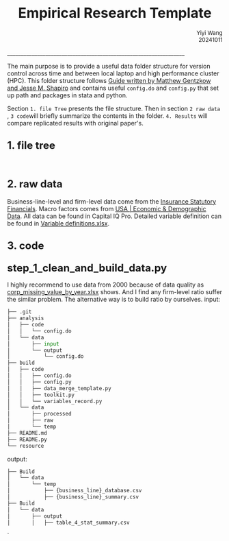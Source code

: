# <center><font size=6>Empirical Research Template</font></center>
<p align=right> <font size=2>Yiyi Wang<br>20241011</font></p>
_________________________________________________________________






The main purpose is to provide a useful data folder structure for version control across time and between local laptop and high performance cluster (HPC). This folder structure follows [Guide written by Matthew Gentzkow and Jesse M. Shapiro](https://web.stanford.edu/~gentzkow/research/CodeAndData.pdf) and contains useful `config.do` and `config.py` that set up path and packages in stata and python. 


Section `1. file Tree` presents the file structure. Then in section `2 raw data` , `3 code`will briefly summarize the contents in the folder.  `4. Results` will compare replicated results with original paper's.



## <font size=5>1. file tree</font>

```python



```




## <font size=5>2. raw data</font>

Business-line-level and firm-level data come from the [Insurance Statutory Financials](https://www.capitaliq.spglobal.com/web/client?auth=inherit#office/screener?perspective=287). Macro factors comes from [USA | Economic & Demographic Data](https://www.capitaliq.spglobal.com/web/client?auth=inherit#country/economicDemographic?keycountry=US). All data can be found in Capital IQ Pro. Detailed variable definition can be found in [Variable definitions.xlsx](./Build/data/raw/Variable%20definitions.xlsx).

## <font size=5>3. code</font>

### <font size=5>step_1_clean_and_build_data.py  </font>
I highly recommend to use data from 2000 because of data quality as [corp_missing_value_by_year.xlsx](./Build/data/temp/corp_1_missing_value_by_year.csv) shows. And I find any firm-level ratio suffer the similar problem. The alternative way is to build ratio by ourselves.
input:
```python
├── .git
├── analysis
│   ├── code
│   │   └── config.do
│   └── data
│       ├── input
│       └── output
│           └── config.do
├── build
│   ├── code
│   │   ├── config.do
│   │   ├── config.py
│   │   ├── data_merge_template.py
│   │   ├── toolkit.py
│   │   └── variables_record.py
│   └── data
│       ├── processed
│       ├── raw
│       └── temp
├── README.md
├── README.py
└── resource

```



output:
```python
├── Build
│   └── data
│       └── temp
│           ├── {business_line}_database.csv
│           ├── {business_line}_summary.csv
├── Build
│   └── data
│       ├── output
│       │   ├── table_4_stat_summary.csv
```

`
